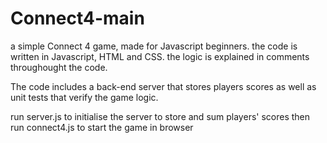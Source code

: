 # Connect4-main

a simple Connect 4 game, made for Javascript beginners. the code is written in Javascript, HTML and CSS. 
the logic is explained in comments throughought the code.

The code includes a back-end server that stores players scores as well as unit tests that verify the game logic.

run server.js to initialise the server to store and sum players' scores
then run connect4.js to start the game in browser
